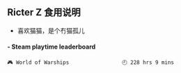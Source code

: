 ## Ricter Z 食用说明
- 喜欢猫猫，是个冇猫孤儿

<!-- steam-box start -->
#### - Steam playtime leaderboard
```text
🎮 World of Warships                 🕘 228 hrs 9 mins
```
<!-- Powered by https://github.com/YouEclipse/steam-box . -->
<!-- steam-box end -->
